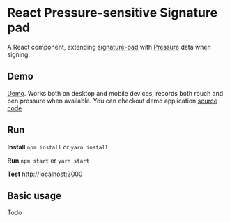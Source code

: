 # React Pressure-sensitive Signature pad

A React component, extending [signature-pad](https://github.com/szimek/signature_pad) with [Pressure](https://github.com/stuyam/pressure) data when signing.

## Demo

[Demo](https://lawreenas.github.io/react-pressure-signature/). Works both on desktop and mobile devices, records both rouch and pen pressure when available.
You can checkout demo application [source code](https://github.com/lawreenas/react-pressure-signature/blob/example/src/App.js)

## Run

**Install**
``` npm install ``` or ```yarn install```

**Run**
```npm start``` or ```yarn start```

**Test**
[http://localhost:3000](http://localhost:3000)


## Basic usage

Todo

